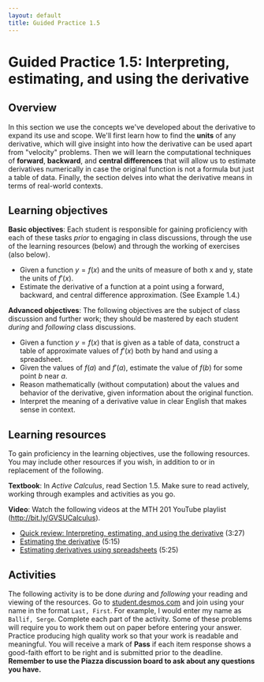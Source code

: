 ```yaml
---
layout: default
title: Guided Practice 1.5
---
```


# Guided Practice 1.5: Interpreting, estimating, and using the derivative

## Overview

In this section we use the concepts we've developed about the derivative to expand its use and scope. We'll first learn how to find the **units** of any derivative, which will give insight into how the derivative can be used apart from "velocity" problems. Then we will learn the computational techniques of **forward**, **backward**, and **central differences** that will allow us to estimate derivatives numerically in case the original function is not a formula but just a table of data. Finally, the section delves into what the derivative means in terms of real-world contexts. 

## Learning objectives

__Basic objectives__: Each student is responsible for gaining proficiency with each of these tasks _prior_ to engaging in class discussions, through the use of the learning resources (below) and through the working of exercises (also below). 


* Given a function $y = f(x)$ and the units of measure of both x and y, state the units of $f'(x)$. 
* Estimate the derivative of a function at a point using a forward, backward, and central difference approximation. (See Example 1.4.)

__Advanced objectives__: The following objectives are the subject of class discussion and further work; they should be mastered by each student _during_ and _following_ class discussions. 

* Given a function $y = f(x)$ that is given as a table of data, construct a table of approximate values of $f'(x)$ both by hand and using a spreadsheet. 
* Given the values of $f(a)$ and $f'(a)$, estimate the value of $f(b)$ for some point $b$ near $a$.
* Reason mathematically (without computation) about the values and behavior of the derivative, given information about the original function. 
* Interpret the meaning of a derivative value in clear English that makes sense in context.

## Learning resources 

To gain proficiency in the learning objectives, use the following resources. You may include other resources if you wish, in addition to or in replacement of the following. 

__Textbook__: In _Active Calculus_, read Section 1.5. Make sure to read actively, working through examples and activities as you go. 

__Video__: Watch the following videos at the MTH 201 YouTube playlist (http://bit.ly/GVSUCalculus). 

- [Quick review: Interpreting, estimating, and using the derivative](http://www.youtube.com/watch?v=XZa0uNu6Uyk) (3:27)
- [Estimating the derivative](http://www.youtube.com/watch?v=wWdijnTdkTk) (5:15)
- [Estimating derivatives using spreadsheets](http://www.youtube.com/watch?v=CJ_OZ-Uxs3o) (5:25)
## Activities

The following activity is to be done _during_ and _following_ your reading and viewing of the resources. Go to [student.desmos.com](https://student.desmos.com/?prepopulateCode=D5RAJ) and join using your name in the format `Last, First`. For example, I would enter my name as `Ballif, Serge`. Complete each part of the activity. Some of these problems will require you to work them out on paper before entering your answer. Practice producing high quality work so that your work is readable and meaningful. You will receive a mark of __Pass__ if each item response shows a good-faith effort to be right and is submitted prior to the deadline. __Remember to use the Piazza discussion board to ask about any questions you have.__
